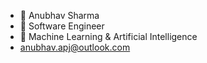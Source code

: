- 👋 Anubhav Sharma
- 👀 Software Engineer
- 🌱 Machine Learning & Artificial Intelligence
- anubhav.apj@outlook.com
<!---
ANUBHAV-APJ/ANUBHAV-APJ is a ✨ special ✨ repository because its `README.md` (this file) appears on your GitHub profile.
You can click the Preview link to take a look at your changes.
--->
